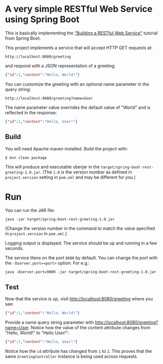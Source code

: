 # A very simple RESTful Web Service using Spring Boot

This is basically implementing the ["Building a RESTful Web
Service"](https://spring.io/guides/gs/rest-service/) tutorial from Spring
Boot.

This project implements a service that will accept HTTP GET requests at:

```
http://localhost:8080/greeting
```

and respond with a JSON representation of a greeting:

```json
{"id":1,"content":"Hello, World!"}
```

You can customize the greeting with an optional name parameter in the query string:

```
http://localhost:8080/greeting?name=User
```

The name parameter value overrides the default value of "World" and is reflected in the response:

```json
{"id":1,"content":"Hello, User!"}
```

## Build 

You will need Apache maven installed.  Build the project with:
```
$ mvn clean package
```

This will produce and executable uberjar in the
`target/spring-boot-rest-greeting-1.0.jar`. (The `1.0` is the version number as
defined in `project.version` setting in `pom.xml` and may be different for
you.)

# Run

You can run the JAR file:

```
java -jar target/spring-boot-rest-greeting-1.0.jar
```

(Change the version number in the command to match the value specified in
`project.version` in `pom.xml`.)

Logging output is displayed.  The service should be up and running in a few seconds.

The service litens on the port `8080` by default.  You can change the port with
the `-Dserver.port=<port>` option.  For e.g.:

```
java -Dserver.port=9000 -jar target/spring-boot-rest-greeting-1.0.jar
```

## Test

Now that the service is up, visit
[http://localhost:8080/greeting](http://localhost:8080/greeting) where you
see:

```json
{"id":1,"content":"Hello, World!"}
```

Provide a name query string parameter with
[http://localhost:8080/greeting?name=User](http://localhost:8080/greeting?name=User).
Notice how the value of the content attribute changes from "Hello, World!" to
"Hello User!":

```json
{"id":2,"content":"Hello, User!"}
```

Notice how the `id` attribute has changed from `1` to `2`.  This proves that
the same `GreetingController` instance is being used across requests.

